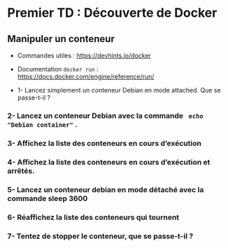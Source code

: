 # Premier TD : Découverte de Docker

## Manipuler un conteneur

- Commandes utiles : https://devhints.io/docker
- Documentation ```docker run```   : https://docs.docker.com/engine/reference/run/

- 1- Lancez simplement un conteneur Debian en mode attached. Que se passe-t-il ?

### 2- Lancez un conteneur Debian avec la commande ``` echo "Debian container"``` .

### 3- Affichez la liste des conteneurs en cours d’exécution

### 4- Affichez la liste des conteneurs en cours d’exécution et arrêtés.

### 5- Lancez un conteneur debian en mode détaché avec la commande sleep 3600

### 6- Réaffichez la liste des conteneurs qui tournent

### 7- Tentez de stopper le conteneur, que se passe-t-il ?
